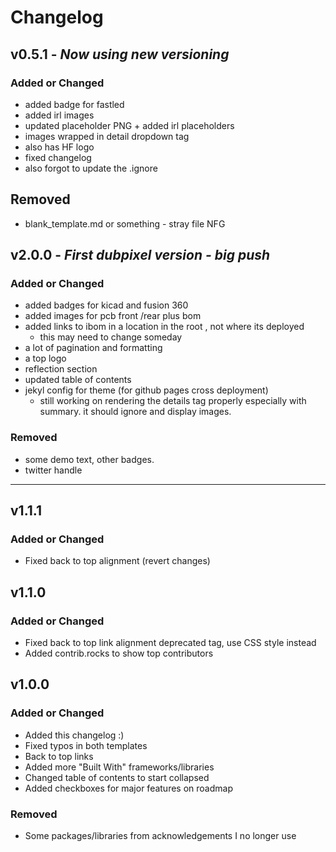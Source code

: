 # Changelog

## v0.5.1 - _Now using new versioning_

### Added or Changed
- added badge for fastled
- added irl images
- updated placeholder PNG + added irl placeholders
- images wrapped in detail dropdown tag
- also has HF logo
- fixed changelog
- also forgot to update the .ignore


## Removed
- blank_template.md or something - stray file NFG


## v2.0.0 - _First dubpixel version - big push_

### Added or Changed
- added badges for kicad and fusion 360
- added images for pcb front /rear plus bom
- added links to ibom in a location in the root , not where its deployed
	- this may need to change someday
- a lot of pagination and formatting
- a top logo
- reflection section
- updated table of contents 
- jekyl config for theme (for github pages cross deployment)
	- still working on rendering the details tag properly especially with summary. it should ignore and display images.
### Removed
- some demo text, other badges.
- twitter handle 
--------------
## v1.1.1

### Added or Changed
- Fixed back to top alignment (revert changes)


## v1.1.0

### Added or Changed
- Fixed back to top link alignment deprecated tag, use CSS style instead
- Added contrib.rocks to show top contributors


## v1.0.0

### Added or Changed
- Added this changelog :)
- Fixed typos in both templates
- Back to top links
- Added more "Built With" frameworks/libraries
- Changed table of contents to start collapsed
- Added checkboxes for major features on roadmap

### Removed

- Some packages/libraries from acknowledgements I no longer use